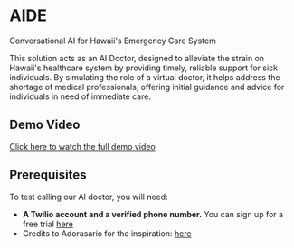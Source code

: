 # AIDE
Conversational AI for Hawaii's Emergency Care System

This solution acts as an AI Doctor, designed to alleviate the strain on Hawaii's healthcare system by providing timely, reliable support for sick individuals. By simulating the role of a virtual doctor, it helps address the shortage of medical professionals, offering initial guidance and advice for individuals in need of immediate care.

## Demo Video

[Click here to watch the full demo video](https://youtu.be/CcfIApVVkI4?si=wGshPEmbiA9xrkuQ)

## Prerequisites

To test calling our AI doctor, you will  need:

- **A Twilio account and a verified phone number.** You can sign up for a free trial [here](https://www.twilio.com/try-twilio)
- Credits to Adorasario for the inspiration: [here]([https://www.twilio.com/try-twilio](https://github.com/adorosario/openai-realtime-with-customgpt-poc))
